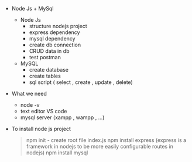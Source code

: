 
+ Node Js  + MySql 
    - Node Js
        - structure nodejs project
        - express dependency
        - mysql dependency
        - create db connection
        - CRUD data in db
        - test postman
    - MySQL 
        - create database
        - create tables
        - sql script ( select , create , update , delete)
+ What we need
    - node -v
    - text editor VS code 
    - mysql server  (xampp , wampp , ...)

+ To install node js project
    > npm init
        - create root file index.js
    > npm install express   (express is a framework in nodejs to be more easily configurable routes in nodejs)
    > npm install mysql 
